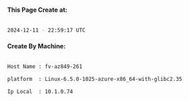 
   
#### This Page Create at:

```bash

2024-12-11 - 22:59:17 UTC

```

#### Create By Machine:

```bash

Host Name : fv-az849-261

platform  : Linux-6.5.0-1025-azure-x86_64-with-glibc2.35

Ip Local  : 10.1.0.74

```

